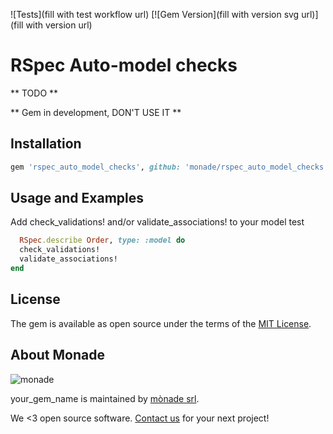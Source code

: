 ![Tests](fill with test workflow url)
[![Gem Version](fill with version svg url)] (fill with version url)

# RSpec Auto-model checks
** TODO **

** Gem in development, DON'T USE IT **

## Installation

```ruby
gem 'rspec_auto_model_checks', github: 'monade/rspec_auto_model_checks'
```

## Usage and Examples

Add check_validations! and/or validate_associations! to your model test

```ruby
  RSpec.describe Order, type: :model do
  check_validations!
  validate_associations!
end
```



## License

The gem is available as open source under the terms of the [MIT License](https://opensource.org/licenses/MIT).

About Monade
----------------

![monade](https://monade.io/wp-content/uploads/2021/06/monadelogo.png)

your_gem_name is maintained by [mònade srl](https://monade.io/en/home-en/).

We <3 open source software. [Contact us](https://monade.io/en/contact-us/) for your next project!
